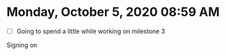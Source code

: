 # Monday, October  5, 2020 08:59 AM

- [ ] Going to spend a little while working on milestone 3

Signing on